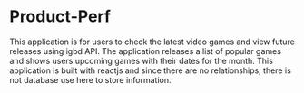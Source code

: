 # Product-Perf

This application is for users to check the latest video games and view future releases using igbd API. The application releases a list of popular games and shows users upcoming games with their dates for the month. This application is built with reactjs and since there are no relationships, there is not database use here to store information. 